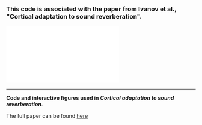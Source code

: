 ### This code is associated with the paper from Ivanov et al., "Cortical adaptation to sound reverberation".


![model image](/figures/fig1.pdf)

----

**Code and interactive figures used in *Cortical adaptation to sound reverberation***.

The full paper can be found [here](https://www.dpag.ox.ac.uk/team/aleksandar-ivanov)



